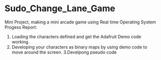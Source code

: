 # Sudo_Change_Lane_Game
Mini Project, making a mini arcade game using Real time Operating System
Progess Report:

1. Loading the characters defined and get the Adafruit Demo code working.
2. Developing your characters as binary maps by using demo code to move around the screen.
3.Develpong pseudo code
